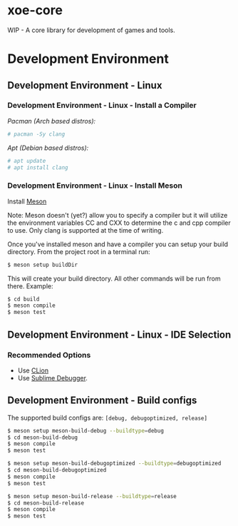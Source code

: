 # xoe-core

WIP - A core library for development of games and tools.

# Development Environment

## Development Environment - Linux

### Development Environment - Linux - Install a Compiler

*Pacman (Arch based distros):*

```sh
# pacman -Sy clang
```

*Apt (Debian based distros):*

```sh
# apt update 
# apt install clang
```

### Development Environment - Linux - Install Meson

Install [Meson](https://mesonbuild.com/Quick-guide.html)

Note: Meson doesn't (yet?) allow you to specify a compiler but it will utilize the environment
variables CC and CXX to determine the c and cpp compiler to use. Only clang is supported at the time of writing.

Once you've installed meson and have a compiler you can setup your build
directory. From the project root in a terminal run:

```sh
$ meson setup buildDir
```

This will create your build directory. All other commands will be run from
there. Example:

```sh
$ cd build
$ meson compile
$ meson test
```

## Development Environment - Linux - IDE Selection

### Recommended Options

* Use [CLion](https://www.jetbrains.com/clion/)
* Use [Sublime Debugger](https://packagecontrol.io/packages/Debugger).

## Development Environment - Build configs

The supported build configs are: `[debug, debugoptimized, release]`

```sh
$ meson setup meson-build-debug --buildtype=debug
$ cd meson-build-debug
$ meson compile
$ meson test
```

```sh
$ meson setup meson-build-debugoptimized --buildtype=debugoptimized
$ cd meson-build-debugoptimized
$ meson compile
$ meson test
```

```sh
$ meson setup meson-build-release --buildtype=release
$ cd meson-build-release
$ meson compile
$ meson test
```